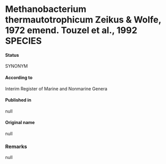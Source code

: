Methanobacterium thermautotrophicum Zeikus & Wolfe, 1972 emend. Touzel et al., 1992 SPECIES
=======

#### Status
SYNONYM

#### According to
Interim Register of Marine and Nonmarine Genera

#### Published in
null

#### Original name
null

### Remarks
null